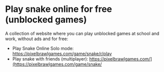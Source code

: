 # Play snake online for free (unblocked games)

A collection of website where you can play unblocked games at school and work, without ads and for free: 

- Play Snake Online Solo mode: https://pixelbrawlgames.com/game/snake/r/play
- Play snake with friends (multiplayer): https://pixelbrawlgames.com/](https://pixelbrawlgames.com/game/snake/
  
